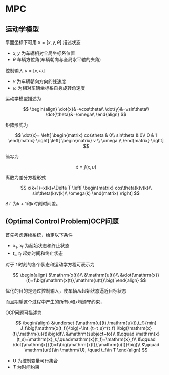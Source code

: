 # MPC

## 运动学模型

平面坐标下可用 $x=[x,y,\theta]$ 描述状态
- $x,y$ 为车辆相对全局坐标系位置
- $\theta$ 车辆方位角(车辆朝向与全局水平轴的夹角)

控制输入 $u=[v,\omega]$ 
-  $v$ 为车辆朝向方向的线速度
- $\omega$ 为相对车辆坐标系自身旋转角速度

运动学模型描述为

$$
\begin{align}
\dot{x}&=vcos\theta\\
\dot{y}&=vsin\theta\\
\dot{\theta}&=\omega\\
\end{align}
$$

矩阵形式为

$$
\dot{x}=
\left[
\begin{matrix}
cos\theta & 0\\
sin\theta  & 0\\
0 & 1
\end{matrix}
\right]
\left[
\begin{matrix}
v \\
\omega \\
\end{matrix}
\right]
$$

简写为

$$
\dot{x}=f(x,u)
$$

离散为差分方程形式


$$
x(k+1)=x(k)+\Delta T
\left[
\begin{matrix}
cos\theta(k)v(k)\\
sin\theta(k)v(k)\\
\omega(k)
\end{matrix}
\right]
$$

$\Delta T$ 为$k+1$和$k$时刻时间差。

## (Optimal Control Problem)OCP问题

首先考虑连续系统，给定以下条件

- $\mathrm{x_s},\mathrm{x_f}$ 为起始状态和终止状态
- $t_s,t_f$ 起始时间和终止状态

对于 $t$ 时刻的各个状态和运动学方程可表示为

$$
\begin{align}
&\mathrm{x(t)}\\
&\mathrm{u(t)}\\
&\dot{\mathrm{x}}(t)=f\big(\mathrm{x(t)},\mathrm{u(t)}\big)
\end{align}
$$


优化的目的是通过控制输入，使车辆从起始状态逼近目标状态

而且期望这个过程中产生的所有$u$和$x$均遵守约束，

OCP问题可描述为

$$
\begin{align}
&\underset {\mathrm{u}(t),\mathrm{u}(t),t_f}{min} J_f\big(\mathrm{x(t_f)}\big)+\int_{t=t_s}^{t_f} l\big(\mathrm{x}(t),\mathrm{u}(t)\big)dt\\
&\mathrm{subject~to}\\
&\qquad \mathrm{x}(t_s)=\mathrm{x}_s,\quad\mathrm{x}(t_f)=\mathrm{x}_f\\
&\qquad \dot{\mathrm{x}}(t)=f\big(\mathrm{x(t)},\mathrm{u(t)}\big)\\
&\qquad \mathrm{u(t)}\in \mathrm{U}, \quad t_f\in T
\end{align}
$$

- $\mathrm{U}$ 为控制变量可行集合
- $T$ 为时间约束